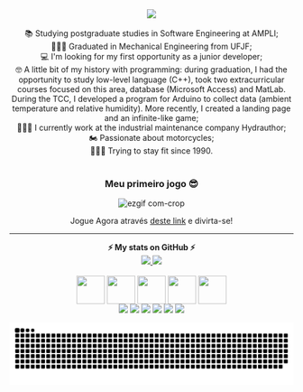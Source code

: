 <div align="center">
  <!-- SECTION 01: BANNER -->
  <!-- https://github.com/kyechan99/capsule-render -->
  <img src="https://capsule-render.vercel.app/api?type=waving&color=gradient&height=250&section=header&text=Camilo%20Carvalho&animation=scaleIn&fontSize=70&fontAlignY=35&desc=%20Jr%20Developer%20|%20Software%20Engineer&descAlignY=50" />     
</div>

<div align="center">
  <p>
    📚 Studying postgraduate studies in Software Engineering at AMPLI;
    <br>
    👨🏼‍🎓 Graduated in Mechanical Engineering from UFJF;
    <br>
    💻 I'm looking for my first opportunity as a junior developer;
    <br>
    🤓 A little bit of my history with programming: during graduation, I had the opportunity to study low-level language (C++), took two extracurricular courses focused on this area, database (Microsoft Access) and MatLab. During the TCC, I developed a program for Arduino to collect data (ambient temperature and relative humidity). More recently, I created a landing page and an infinite-like game;
    <br>
    👨🏼‍🔧 I currently work at the industrial maintenance company Hydrauthor;
    <br>
    🏍️ Passionate about motorcycles;
    <br>
    🏋🏼‍♂️ Trying to stay fit since 1990.
    <br>
    <br>
    
<div align="center">
  <!-- SECTION 02: JOGO -->
  
  <b> <h3> Meu primeiro jogo 😎 </h3> </b>
  
![ezgif com-crop](https://github.com/CamiloACarvalho/CamiloACarvalho.github.io/assets/111397870/edc76bc3-3b9a-44d7-8780-040a7b00bb5e)

Jogue Agora através [deste link](https://camiloacarvalho.github.io/) e divirta-se!
<hr>
  
<div align="center">
  <!-- GitHub stats -->
  <b>⚡ My stats on GitHub ⚡</b>
  <br>
  <!-- (https://github-readme-streak-stats.herokuapp.com?user=CamiloACarvalho&theme=highcontrast&hide_border=true)](https://git.io/streak-stats)-->
  <div align="center">
    <a href="https://github.com/CamiloACarvalho">
      <img height="180em" src="https://github-readme-stats.vercel.app/api?username=CamiloACarvalho&show_icons=true&theme=chartreuse-dark&include_all_commits=true&count_private=true"/>
      <img height="180em" src="https://github-readme-stats.vercel.app/api/top-langs/?username=CamiloACarvalho&layout=compact&langs_count=7&theme=chartreuse-dark"/>
    </a>
  </div>

  <div style="display: inline_block"><br>
    <img align="center" height="50" width="50" src="https://cdn.jsdelivr.net/gh/devicons/devicon/icons/html5/html5-original.svg" />
    <img align="center" height="50" width="50" src="https://cdn.jsdelivr.net/gh/devicons/devicon/icons/css3/css3-original.svg" />
    <img align="center" height="50" width="50" src="https://cdn.jsdelivr.net/gh/devicons/devicon/icons/c/c-original.svg" />
    <img align="center" height="50" width="50" src="https://cdn.jsdelivr.net/gh/devicons/devicon/icons/java/java-original-wordmark.svg" />
    <img align="center" height="50" width="50" src="https://cdn.jsdelivr.net/gh/devicons/devicon/icons/python/python-original-wordmark.svg" />
  </div>
</div>

<div align="center">
  <a href="mailto:camilo.carvalho@engenharia.ufjf.br"><img src="https://img.shields.io/badge/Gmail-D14836?style=for-the-badge&logo=gmail&logoColor=white" target="_blank"></a>
  <a href="https://www.linkedin.com/in/camiloaugustocarvalho/" target="_blank"><img src="https://img.shields.io/badge/LinkedIn-0077B5?style=for-the-badge&logo=linkedin&logoColor=white" target="_blank"></a> 
  <a href="https://www.instagram.com/camilocarv_/" target="_blank"><img src="https://img.shields.io/badge/Instagram-E4405F?style=for-the-badge&logo=instagram&logoColor=white" target="_blank"></a>
  <a href="https://www.facebook.com/camiloaugusto.carvalho" target="_blank"><img src="https://img.shields.io/badge/Facebook-1877F2?style=for-the-badge&logo=facebook&logoColor=white" target="_blank"></a>
  <a href="https://discord.com/channels/@me" target="_blank"><img src="https://img.shields.io/badge/Discord-7289DA?style=for-the-badge&logo=discord&logoColor=white" target="_blank"></a>
  <a href="https://www.youtube.com/channel/UCwu_OmIM8rZqs2IKi2oJ5ow" target="_blank"><img src="https://img.shields.io/badge/YouTube-FF0000?style=for-the-badge&logo=youtube&logoColor=white" target="_blank"></a>
</div>

<div align="center">
  
   ![Snake animation](https://github.com/CamiloACarvalho/CamiloACarvalho/blob/output/github-contribution-grid-snake.svg)
    
</div>
